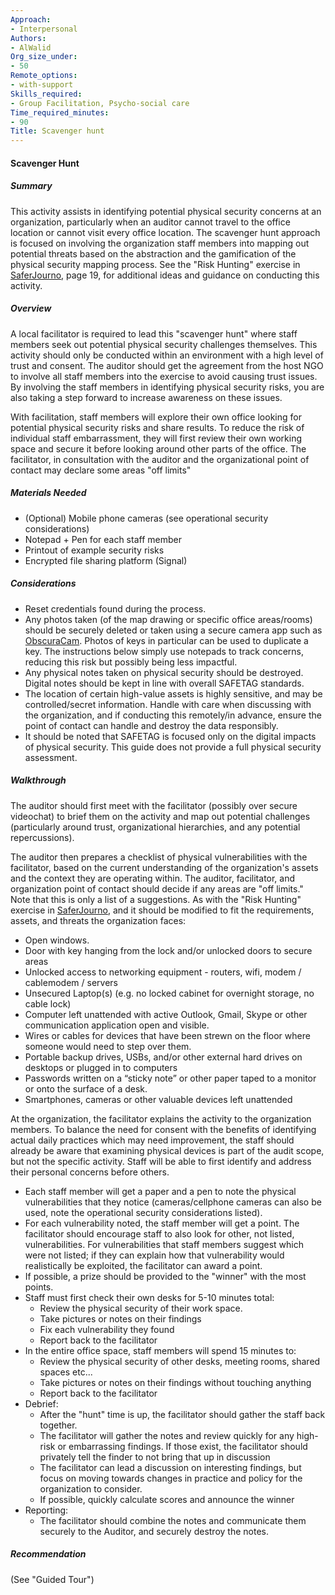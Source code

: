 ```yaml
---
Approach:
- Interpersonal
Authors:
- AlWalid
Org_size_under:
- 50
Remote_options:
- with-support
Skills_required:
- Group Facilitation, Psycho-social care
Time_required_minutes:
- 90
Title: Scavenger hunt
---
```


#### Scavenger Hunt

##### Summary

This activity assists in identifying potential physical security concerns at an organization, particularly when an auditor cannot travel to the office location or cannot visit every office location. The scavenger hunt approach is focused on involving the organization staff members into mapping out potential threats based on the abstraction and the gamification of the physical security mapping process. See the "Risk Hunting" exercise in [SaferJourno](https://www.internews.org/sites/default/files/resources/SaferJournoGuide_2014-03-21.pdf), page 19, for additional ideas and guidance on conducting this activity.

##### Overview

A local facilitator is required to lead this "scavenger hunt" where staff members seek out potential physical security challenges themselves. This activity should only be conducted within an environment with a high level of trust and consent. The auditor should get the agreement from the host NGO to involve all staff members into the exercise to avoid causing trust issues. By involving the staff members in identifying physical security risks, you are also taking a step forward to increase  awareness on these issues. 

With facilitation, staff members will explore their own office looking for potential physical security risks and share results. To reduce the risk of individual staff embarrassment, they will first review their own working space and secure it before looking around other parts of the office.  The facilitator, in consultation with the auditor and the organizational point of contact may declare some areas "off limits"

##### Materials Needed

* (Optional) Mobile phone cameras (see operational security considerations)
* Notepad + Pen for each staff member
* Printout of example security risks
* Encrypted file sharing platform (Signal)

##### Considerations
* Reset credentials found during the process.
* Any photos taken (of the map drawing or specific office areas/rooms) should be securely deleted or taken using a secure camera app such as [ObscuraCam](https://guardianproject.info/apps/obscuracam/). Photos of keys in particular can be used to duplicate a key. The instructions below simply use notepads to track concerns, reducing this risk but possibly being less impactful.
* Any physical notes taken on physical security should be destroyed. Digital notes should be kept in line with overall SAFETAG standards.
* The location of certain high-value assets is highly sensitive, and may be controlled/secret information. Handle with care when discussing with the organization, and if conducting this remotely/in advance, ensure the point of contact can handle and destroy the data responsibly.
* It should be noted that SAFETAG is focused only on the digital impacts of physical security.  This guide does not provide a full physical security assessment.

##### Walkthrough
The auditor should first meet with the facilitator (possibly over secure videochat) to brief them on the activity and map out potential challenges (particularly around trust, organizational hierarchies, and any potential repercussions). 

The auditor then prepares a checklist of physical vulnerabilities with the facilitator, based on the current understanding of the organization's assets and the context they are operating within. The auditor, facilitator, and organization point of contact should decide if any areas are "off limits."  Note that this is only a list of a suggestions. As with the "Risk Hunting" exercise in [SaferJourno](https://www.internews.org/sites/default/files/resources/SaferJournoGuide_2014-03-21.pdf), and it should be modified to fit the requirements, assets, and threats the organization faces:

* Open windows.
* Door with key hanging from the lock and/or unlocked doors to secure areas
* Unlocked access to networking equipment - routers, wifi, modem / cablemodem / servers
* Unsecured Laptop(s) (e.g. no locked cabinet for overnight storage, no cable lock) 
* Computer left unattended with active Outlook, Gmail, Skype or other communication application open and visible.
* Wires or cables for devices that have been strewn on the floor where someone would need to step over them.
* Portable backup drives, USBs, and/or other external hard drives on desktops or plugged in to computers
* Passwords written on a “sticky note” or other paper taped to a monitor or onto the surface of a desk.
* Smartphones, cameras or other valuable devices left unattended

At the organization, the facilitator explains the activity to the organization members. To balance the need for consent with the benefits of identifying actual daily practices which may need improvement, the staff should already be aware that examining physical devices is part of the audit scope, but not the specific activity. Staff will be able to first identify and address their personal concerns before others.

* Each staff member will get a paper and a pen to note the physical vulnerabilities that they notice (cameras/cellphone cameras can also be used, note the operational security considerations listed).
* For each vulnerability noted, the staff member will get a point.  The facilitator should encourage staff to also look for other, not listed, vulnerabilities. For vulnerabilities that staff members suggest which were not listed; if they can explain how that vulnerability would realistically be exploited, the facilitator can award a point. 
* If possible, a prize should be provided to the "winner" with the most points.
* Staff must first check their own desks for 5-10 minutes total:
    * Review the physical security of their work space. 
    * Take pictures or notes on their findings
    * Fix each vulnerability they found
    * Report back to the facilitator
* In the entire office space, staff members will spend 15 minutes to:
    * Review the physical security of other desks, meeting rooms, shared spaces etc...
    * Take pictures or notes on their findings without touching anything
    * Report back to the facilitator
* Debrief:
    *  After the "hunt" time is up, the facilitator should gather the staff back together. 
    * The facilitator will gather the notes and review quickly for any high-risk or embarrassing findings.  If those exist, the facilitator should privately tell the finder to not bring that up in discussion
    * The facilitator can lead a discussion on interesting findings, but focus on moving towards changes in practice and policy for the organization to consider.
    * If possible, quickly calculate scores and announce the winner 
* Reporting:
    * The facilitator should combine the notes and communicate them securely to the Auditor, and securely destroy the notes.

##### Recommendation
(See "Guided Tour")